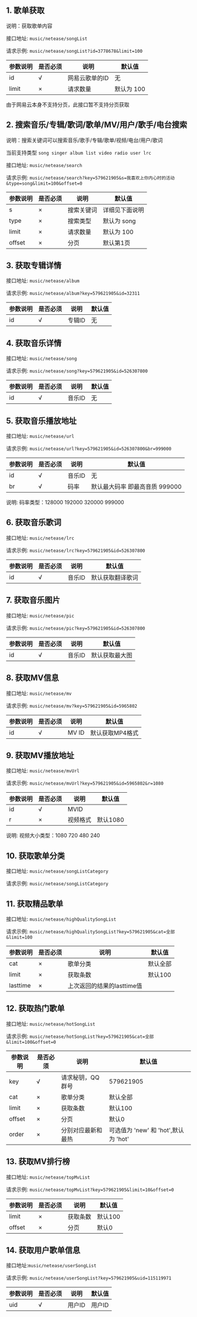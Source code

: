## 1. 歌单获取

说明：获取歌单内容

接口地址: `music/netease/songList`

请求示例: `music/netease/songList?id=3778678&limit=100`

|参数说明|是否必须|说明|默认值|
|------|-----|-----|---|
|id|√|网易云歌单的ID|无|
|limit|×|请求数量|默认为 100|

由于网易云本身不支持分页，此接口暂不支持分页获取

## 2. 搜索音乐/专辑/歌词/歌单/MV/用户/歌手/电台搜索

说明：搜索关键词可以搜索音乐/歌手/专辑/歌单/视频/电台/用户/歌词

当前支持类型 `song singer album list video radio user lrc`

接口地址: `music/netease/search`

请求示例: `music/netease/search?key=579621905&s=我喜欢上你内心时的活动&type=song&limit=100&offset=0`

|参数说明|是否必须|说明|默认值|
|------|-----|-----|---|
|s|×|搜索关键词|详细见下面说明|
|type|×|搜索类型|默认为 song|
|limit|×|请求数量|默认为 100|
|offset|×|分页|默认第1页|


## 3. 获取专辑详情

接口地址: `music/netease/album`

请求示例: `music/netease/album?key=579621905&id=32311`

|参数说明|是否必须|说明|默认值|
|------|-----|-----|---|
|id|√|专辑ID|无|


## 4. 获取音乐详情

接口地址: `music/netease/song`

请求示例: `music/netease/song?key=579621905&id=526307800`

|参数说明|是否必须|说明|默认值|
|------|-----|-----|---|
|id|√|音乐ID|无|

## 5. 获取音乐播放地址

接口地址: `music/netease/url`

请求示例: `music/netease/url?key=579621905&id=526307800&br=999000`

|参数说明|是否必须|说明|默认值|
|------|-----|-----|---|
|id|√|音乐ID|无|
|br|√|码率|默认最大码率 即最高音质 999000 |

说明: 码率类型：128000 192000 320000 999000

## 6. 获取音乐歌词

接口地址: `music/netease/lrc`

请求示例: `music/netease/lrc?key=579621905&id=526307800`

|参数说明|是否必须|说明|默认值|
|------|-----|-----|---|
|id|√|音乐ID|默认获取翻译歌词|

## 7. 获取音乐图片

接口地址: `music/netease/pic`

请求示例: `music/netease/pic?key=579621905&id=526307800`

|参数说明|是否必须|说明|默认值|
|------|-----|-----|---|
|id|√|音乐ID|默认获取最大图|

## 8. 获取MV信息

接口地址: `music/netease/mv`

请求示例: `music/netease/mv?key=579621905&id=5965802`

|参数说明|是否必须|说明|默认值|
|------|-----|-----|---|
|id|√|MV ID|默认获取MP4格式|

## 9. 获取MV播放地址

接口地址: `music/netease/mvUrl`

请求示例: `music/netease/mvUrl?key=579621905&id=5965802&r=1080`

|参数说明|是否必须|说明|默认值|
|------|-----|-----|---|
|id|√|MVID||
|r|×|视频格式|默认1080 |

说明: 视频大小类型：1080 720 480 240

## 10. 获取歌单分类

接口地址: `music/netease/songListCategory`

请求示例: `music/netease/songListCategory`


## 11. 获取精品歌单

接口地址: `music/netease/highQualitySongList`

请求示例: `music/netease/highQualitySongList?key=579621905&cat=全部&limit=100`

|参数说明|是否必须|说明|默认值|
|------|-----|-----|---|
|cat|×|歌单分类|默认全部|
|limit|×|获取条数|默认100 |
|lasttime|×|上次返回的结果的lasttime值|


## 12. 获取热门歌单

接口地址: `music/netease/hotSongList`

请求示例: `music/netease/hotSongList?key=579621905&cat=全部&limit=100&offset=0`

|参数说明|是否必须|说明|默认值|
|------|-----|-----|---|
|key|√|请求秘钥，QQ群号|579621905|
|cat|×|歌单分类|默认全部|
|limit|×|获取条数|默认100 |
|offset|×|分页| 默认0|
|order|×|分别对应最新和最热| 可选值为 'new' 和 'hot',默认为 'hot'|

## 13. 获取MV排行榜

接口地址: `music/netease/topMvList`

请求示例: `music/netease/topMvList?key=579621905&limit=10&offset=0`

|参数说明|是否必须|说明|默认值|
|------|-----|-----|---|
|limit|×|获取条数|默认100 |
|offset|×|分页| 默认0|

## 14. 获取用户歌单信息

接口地址:`music/netease/userSongList`

请求示例: `music/netease/userSongList?key=579621905&uid=115119971`

|参数说明|是否必须|说明|默认值|
|------|-----|-----|---|
|uid|√|用户ID|用户ID|